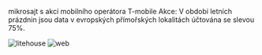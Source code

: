 mikrosajt s akcí mobilního operátora T-mobile
Akce: V období letních prázdnin jsou data v evropských přímořských lokalitách účtována se slevou 75%.

![litehouse](https://user-images.githubusercontent.com/76970639/236174208-7d5c41b6-11c0-4188-b839-f3d4814f3d01.png)
![web](https://user-images.githubusercontent.com/76970639/236174300-afabfbf5-4c25-4e26-a4aa-34ce9cd38478.png)
